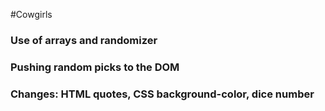 #Cowgirls
### Use of arrays and randomizer
### Pushing random picks to the DOM
### Changes: HTML quotes, CSS background-color, dice number
